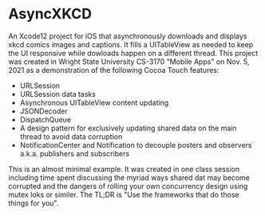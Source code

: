 # AsyncXKCD
An Xcode12 project for iOS that asynchronously downloads and displays xkcd comics images and captions. It fills a UITableView as needed to keep the UI responsive while dowloads happen on a different thread. This project was created in Wright State University CS-3170 "Mobile Apps" on Nov. 5, 2021 as a demonstration of the following Cocoa Touch features:

- URLSession
- URLSession data tasks
- Asynchronous UITableView content updating
- JSONDecoder
- DispatchQueue
- A design pattern for exclusively updating shared data on the main thread to avoid data corruption
- NotificationCenter and Notification to decouple posters and observers a.k.a. publishers and subscribers

This is an almost minimal example. It was created in one class session including time spent discussing the myriad ways shared dat may become corrupted and the dangers of rolling your own concurrency design using mutex loks or similer. The TL;DR is "Use the frameworks that do those things for you".
